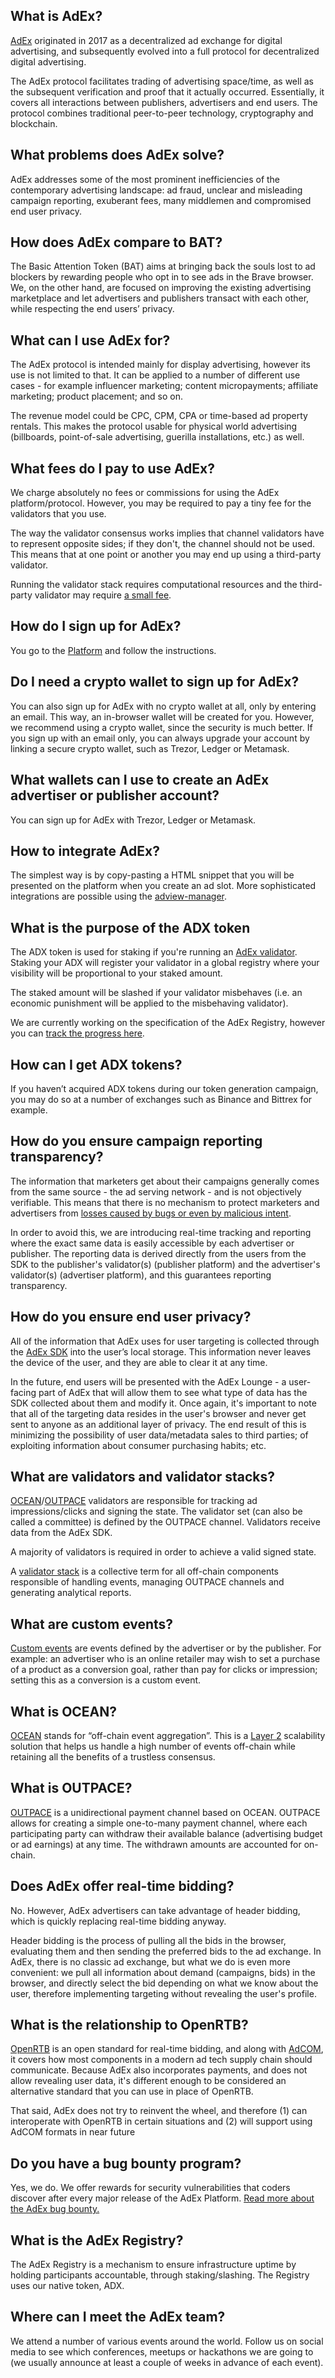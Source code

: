 ## What is AdEx? 
[AdEx](https://www.adex.network/) originated in 2017 as a decentralized ad exchange for digital advertising, and subsequently evolved into a full protocol for decentralized digital advertising.

The AdEx protocol facilitates trading of advertising space/time, as well as the subsequent verification and proof that it actually occurred. Essentially, it covers all interactions between publishers, advertisers and end users. The protocol combines traditional peer-to-peer technology, cryptography and blockchain.

## What problems does AdEx solve? 
AdEx addresses some of the most prominent inefficiencies of the contemporary advertising landscape: ad fraud, unclear and misleading campaign reporting, exuberant fees, many middlemen and compromised end user privacy. 

## How does AdEx compare to BAT? 
The Basic Attention Token (BAT) aims at bringing back the souls lost to ad blockers by rewarding people who opt in to see ads in the Brave browser. We, on the other hand, are focused on improving the existing advertising marketplace and let advertisers and publishers transact with each other, while respecting the end users’ privacy. 

## What can I use AdEx for? 
The AdEx protocol is intended mainly for display advertising, however its use is not limited to that. It can be applied to a number of different use cases - for example influencer marketing; content micropayments; affiliate marketing; product placement; and so on.

The revenue model could be CPC, CPM, CPA or time-based ad property rentals. This makes the protocol usable for physical world advertising (billboards, point-of-sale advertising, guerilla installations, etc.) as well. 

## What fees do I pay to use AdEx?
We charge absolutely no fees or commissions for using the AdEx platform/protocol. However, you may be required to pay a tiny fee for the validators that you use. 

The way the validator consensus works implies that channel validators have to represent opposite sides; if they don't, the channel should not be used. This means that at one point or another you may end up using a third-party validator. 

Running the validator stack requires computational resources and the third-party validator may require [a small fee](https://github.com/AdExNetwork/adex-protocol#validator-fees). 

## How do I sign up for AdEx?
You go to the [Platform](https://platform.adex.network) and follow the instructions.

## Do I need a crypto wallet to sign up for AdEx?
You can also sign up for AdEx with no crypto wallet at all, only by entering an email. This way, an in-browser wallet will be created for you. However, we recommend using a crypto wallet, since the security is much better. If you sign up with an email only, you can always upgrade your account by linking a secure crypto wallet, such as Trezor, Ledger or Metamask.

## What wallets can I use to create an AdEx advertiser or publisher account? 
You can sign up for AdEx with Trezor, Ledger or Metamask.

## How to integrate AdEx?
The simplest way is by copy-pasting a HTML snippet that you will be presented on the platform when you create an ad slot. More sophisticated integrations are possible using the [adview-manager](https://github.com/adexnetwork/adex-adview-manager).

## What is the purpose of the ADX token
The ADX token is used for staking if you're running an [AdEx validator](https://github.com/adexnetwork/adex-protocol#validator-stack-platform). Staking your ADX will register your validator in a global registry where your visibility will be proportional to your staked amount.

The staked amount will be slashed if your validator misbehaves (i.e. an economic punishment will be applied to the misbehaving validator).

We are currently working on the specification of the AdEx Registry, however you can [track the progress here](https://github.com/AdExNetwork/adex-protocol/issues/7).

## How can I get ADX tokens? 
If you haven’t acquired ADX tokens during our token generation campaign, you may do so at a number of exchanges such as Binance and Bittrex for example. 

## How do you ensure campaign reporting transparency? 
The information that marketers get about their campaigns generally comes from the same source - the ad serving network - and is not objectively verifiable. This means that there is no mechanism to protect marketers and advertisers from [losses caused by bugs or even by malicious intent](https://www.nytimes.com/2016/11/17/technology/facebook-acts-to-restore-trust-after-overstating-video-views.html). 

In order to avoid this, we are introducing real-time tracking and reporting where the exact same data is easily accessible by each advertiser or publisher. The reporting data is derived directly from the users from the SDK to the publisher's validator(s) (publisher platform) and the advertiser's validator(s) (advertiser platform), and this guarantees reporting transparency.

## How do you ensure end user privacy? 
All of the information that AdEx uses for user targeting is collected through the [AdEx SDK](https://github.com/AdExNetwork/adex-protocol#sdk) into the user’s local storage. This information never leaves the device of the user, and they are able to clear it at any time.  

In the future, end users will be presented with the AdEx Lounge - a user-facing part of AdEx that will allow them to see what type of data has the SDK collected about them and modify it.  Once again, it's important to note that all of the targeting data resides in the user's browser and never get sent to anyone as an additional layer of privacy.  The end result of this is minimizing the possibility of user data/metadata sales to third parties; of exploiting information about consumer purchasing habits; etc.

## What are validators and validator stacks? 
[OCEAN](https://github.com/AdExNetwork/adex-protocol#off-chain-event-aggregation-ocean)/[OUTPACE](https://github.com/AdExNetwork/adex-protocol/blob/master/OUTPACE.md) validators are responsible for tracking ad impressions/clicks and signing the state. The validator set (can also be called a committee) is defined by the OUTPACE channel. Validators receive data from the AdEx SDK. 

A majority of validators is required in order to achieve a valid signed state. 

A [validator stack](https://github.com/AdExNetwork/adex-protocol/blob/master/components/validator-stack.md) is a collective term for all off-chain components responsible of handling events, managing OUTPACE channels and generating analytical reports.

## What are custom events? 
[Custom events](https://github.com/AdExNetwork/adex-protocol#custom-events) are events defined by the advertiser or by the publisher. For example: an advertiser who is an online retailer may wish to set a purchase of a product as a conversion goal, rather than pay for clicks or impression; setting this as a conversion is a custom event.

## What is OCEAN?
[OCEAN](https://medium.com/the-adex-blog/introducing-ocean-alternative-layer-2-scalability-7d24bb22ebe4) stands for “off-chain event aggregation”. This is a [Layer 2](https://github.com/AdExNetwork/adex-protocol#layer-2) scalability solution that helps us handle a high number of events off-chain while retaining all the benefits of a trustless consensus. 

## What is OUTPACE?
[OUTPACE](https://github.com/AdExNetwork/adex-protocol/blob/master/OUTPACE.md) is a unidirectional payment channel based on OCEAN. OUTPACE allows for creating a simple one-to-many payment channel, where each participating party can withdraw their available balance (advertising budget or ad earnings) at any time. The withdrawn amounts are accounted for on-chain.

## Does AdEx offer real-time bidding?
No. However, AdEx advertisers can take advantage of header bidding, which is quickly replacing real-time bidding anyway. 

Header bidding is the process of pulling all the bids in the browser, evaluating them and then sending the preferred bids to the ad exchange. In AdEx, there is no classic ad exchange, but what we do is even more convenient: we pull all information about demand (campaigns, bids) in the browser, and directly select the bid depending on what we know about the user, therefore implementing targeting without revealing the user's profile.

## What is the relationship to OpenRTB?
[OpenRTB](https://github.com/InteractiveAdvertisingBureau/openrtb/blob/master/OpenRTB%20v3.0%20FINAL.md) is an open standard for real-time bidding, and along with [AdCOM](https://github.com/InteractiveAdvertisingBureau/AdCOM), it covers how most components in a modern ad tech supply chain should communicate. Because AdEx also incorporates payments, and does not allow revealing user data, it's different enough to be considered an alternative standard that you can use in place of OpenRTB.

That said, AdEx does not try to reinvent the wheel, and therefore (1) can interoperate with OpenRTB in certain situations and (2) will support using AdCOM formats in near future

## Do you have a bug bounty program?
Yes, we do. We offer rewards for security vulnerabilities that coders discover after every major release of the AdEx Platform. [Read more about the AdEx bug bounty.](https://medium.com/the-adex-blog/announcing-the-adex-bug-bounty-a5a6e0621094)

## What is the AdEx Registry?
The AdEx Registry is a mechanism to ensure infrastructure uptime by holding participants accountable, through staking/slashing. The Registry uses our native token, ADX.


## Where can I meet the AdEx team? 
We attend a number of various events around the world. Follow us on social media to see which conferences, meetups or hackathons we are going to (we usually announce at least a couple of weeks in advance of each event). 
